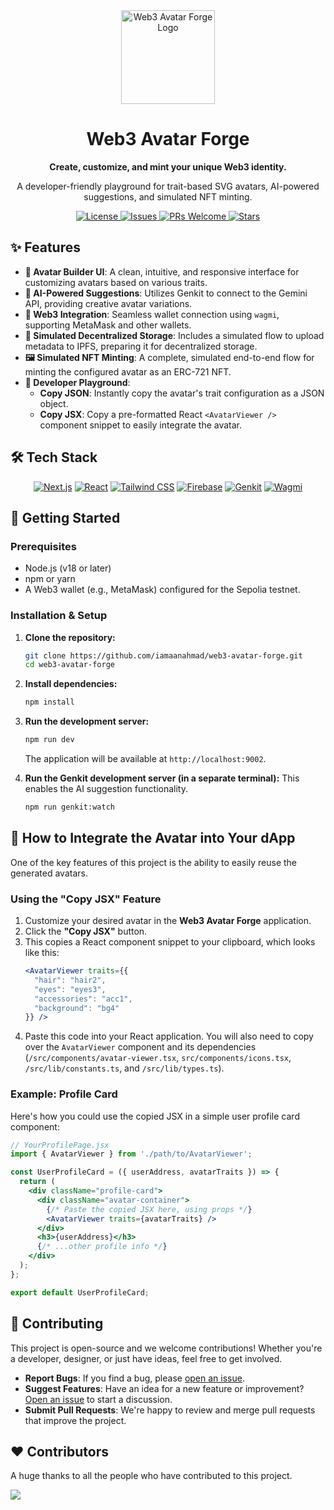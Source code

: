 
<div align="center">
  <img src="https://i.ibb.co/23rpP45B/BCO-3d4f1176-0dce-46c0-8fae-27b0347d5053.png" alt="Web3 Avatar Forge Logo" width="150" />
  <h1>Web3 Avatar Forge</h1>
  <p><strong>Create, customize, and mint your unique Web3 identity.</strong></p>
  <p>A developer-friendly playground for trait-based SVG avatars, AI-powered suggestions, and simulated NFT minting.</p>
</div>

<div align="center">
  <a href="https://github.com/iamaanahmad/web3-avatar-forge/blob/main/LICENSE">
    <img src="https://img.shields.io/github/license/iamaanahmad/web3-avatar-forge?style=for-the-badge" alt="License">
  </a>
  <a href="https://github.com/iamaanahmad/web3-avatar-forge/issues">
    <img src="https://img.shields.io/github/issues/iamaanahmad/web3-avatar-forge?style=for-the-badge" alt="Issues">
  </a>
  <a href="https://github.com/iamaanahmad/web3-avatar-forge/pulls">
    <img src="https://img.shields.io/badge/PRs-welcome-brightgreen.svg?style=for-the-badge" alt="PRs Welcome">
  </a>
   <a href="https://github.com/iamaanahmad/web3-avatar-forge/stargazers">
    <img src="https://img.shields.io/github/stars/iamaanahmad/web3-avatar-forge?style=for-the-badge" alt="Stars">
  </a>
</div>

## ✨ Features

-   **🎨 Avatar Builder UI**: A clean, intuitive, and responsive interface for customizing avatars based on various traits.
-   **🤖 AI-Powered Suggestions**: Utilizes Genkit to connect to the Gemini API, providing creative avatar variations.
-   **🔗 Web3 Integration**: Seamless wallet connection using `wagmi`, supporting MetaMask and other wallets.
-   **💾 Simulated Decentralized Storage**: Includes a simulated flow to upload metadata to IPFS, preparing it for decentralized storage.
-   **🖼️ Simulated NFT Minting**: A complete, simulated end-to-end flow for minting the configured avatar as an ERC-721 NFT.
-   **🚀 Developer Playground**:
    -   **Copy JSON**: Instantly copy the avatar's trait configuration as a JSON object.
    -   **Copy JSX**: Copy a pre-formatted React `<AvatarViewer />` component snippet to easily integrate the avatar.

## 🛠️ Tech Stack

<div align="center">
  <a href="https://nextjs.org/" target="_blank"><img src="https://img.shields.io/badge/Next-black?style=for-the-badge&logo=next.js&logoColor=white" alt="Next.js"></a>
  <a href="https://react.dev/" target="_blank"><img src="https://img.shields.io/badge/React-20232A?style=for-the-badge&logo=react&logoColor=61DAFB" alt="React"></a>
  <a href="https://tailwindcss.com/" target="_blank"><img src="https://img.shields.io/badge/tailwindcss-%2338B2AC.svg?style=for-the-badge&logo=tailwind-css&logoColor=white" alt="Tailwind CSS"></a>
  <a href="https://firebase.google.com/" target="_blank"><img src="https://img.shields.io/badge/Firebase-FFCA28?style=for-the-badge&logo=firebase&logoColor=black" alt="Firebase"></a>
  <a href="https://ai.google.dev/edge/genkit" target="_blank"><img src="https://img.shields.io/badge/Genkit-5A34BE?style=for-the-badge&logo=google-cloud&logoColor=white" alt="Genkit"></a>
  <a href="https://wagmi.sh/" target="_blank"><img src="https://img.shields.io/badge/wagmi-black?style=for-the-badge&logo=ethereum&logoColor=white" alt="Wagmi"></a>
</div>

## 🚀 Getting Started

### Prerequisites

-   Node.js (v18 or later)
-   npm or yarn
-   A Web3 wallet (e.g., MetaMask) configured for the Sepolia testnet.

### Installation & Setup

1.  **Clone the repository:**
    ```bash
    git clone https://github.com/iamaanahmad/web3-avatar-forge.git
    cd web3-avatar-forge
    ```

2.  **Install dependencies:**
    ```bash
    npm install
    ```

3.  **Run the development server:**
    ```bash
    npm run dev
    ```
    The application will be available at `http://localhost:9002`.

4.  **Run the Genkit development server (in a separate terminal):**
    This enables the AI suggestion functionality.
    ```bash
    npm run genkit:watch
    ```

## 🧩 How to Integrate the Avatar into Your dApp

One of the key features of this project is the ability to easily reuse the generated avatars.

### Using the "Copy JSX" Feature

1.  Customize your desired avatar in the **Web3 Avatar Forge** application.
2.  Click the **"Copy JSX"** button.
3.  This copies a React component snippet to your clipboard, which looks like this:
    ```jsx
    <AvatarViewer traits={{
      "hair": "hair2",
      "eyes": "eyes3",
      "accessories": "acc1",
      "background": "bg4"
    }} />
    ```
4.  Paste this code into your React application. You will also need to copy over the `AvatarViewer` component and its dependencies (`/src/components/avatar-viewer.tsx`, `src/components/icons.tsx`, `/src/lib/constants.ts`, and `/src/lib/types.ts`).

### Example: Profile Card

Here's how you could use the copied JSX in a simple user profile card component:

```jsx
// YourProfilePage.jsx
import { AvatarViewer } from './path/to/AvatarViewer';

const UserProfileCard = ({ userAddress, avatarTraits }) => {
  return (
    <div className="profile-card">
      <div className="avatar-container">
        {/* Paste the copied JSX here, using props */}
        <AvatarViewer traits={avatarTraits} />
      </div>
      <h3>{userAddress}</h3>
      {/* ...other profile info */}
    </div>
  );
};

export default UserProfileCard;
```

## 🤝 Contributing

This project is open-source and we welcome contributions! Whether you're a developer, designer, or just have ideas, feel free to get involved.

-   **Report Bugs**: If you find a bug, please [open an issue](https://github.com/iamaanahmad/web3-avatar-forge/issues).
-   **Suggest Features**: Have an idea for a new feature or improvement? [Open an issue](https://github.com/iamaanahmad/web3-avatar-forge/issues) to start a discussion.
-   **Submit Pull Requests**: We're happy to review and merge pull requests that improve the project.

## ❤️ Contributors

A huge thanks to all the people who have contributed to this project.

<a href="https://github.com/iamaanahmad/web3-avatar-forge/graphs/contributors">
  <img src="https://contrib.rocks/image?repo=iamaanahmad/web3-avatar-forge" />
</a>
